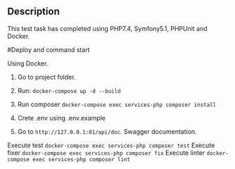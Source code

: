 ## Description

This test task has completed using PHP7.4, Symfony5.1, PHPUnit and Docker.

#Deploy and command start

Using Docker.

1) Go to project folder.

2) Run: `docker-compose up -d --build`

3) Run composer `docker-compose exec services-php composer install`

4) Crete .env using .env.example

5) Go to `http://127.0.0.1:81/api/doc`. Swagger documentation.

Execute test `docker-compose exec services-php composer test`
Execute fixer `docker-compose exec services-php composer fix`
Execute linter `docker-compose exec services-php composer lint`
